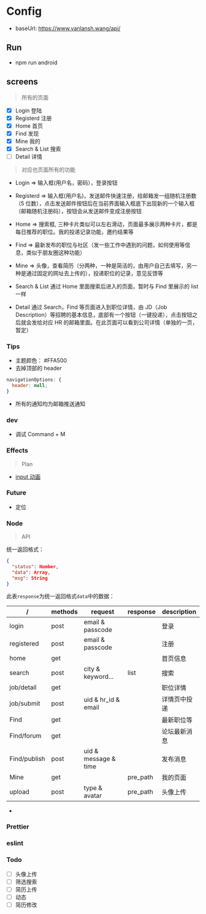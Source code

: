 # Config

- baseUrl: <https://www.vanlansh.wang/api/>

## Run

- npm run android

## screens

> 所有的页面

- [x] Login 登陆
- [x] Registerd 注册
- [x] Home 首页
- [x] Find 发现
- [x] Mine 我的
- [x] Search & List 搜索
- [ ] Detail 详情

> 对应也页面所有的功能

- Login => 输入框(用户名，密码），登录按钮
- Registerd => 输入框(用户名)，发送邮件快速注册，给邮箱发一组随机注册数（5 位数），点击发送邮件按钮后在当前界面输入框底下出现新的一个输入框（邮箱随机注册码），按钮会从发送邮件变成注册按钮

- Home => 搜索框, 三种卡片类似可以左右滑动，页面最多展示两种卡片，都是每日推荐的职位。我的投递记录功能，邀约结果等
- Find => 最新发布的职位与社区（发一些工作中遇到的问题，如何使用等信息，类似于朋友圈这种功能）
- Mine => 头像，查看简历（分两种，一种是简洁的，由用户自己去填写，另一种是通过固定的网址去上传的），投递职位的记录，意见反馈等

- Search & List 通过 Home 里面搜索后进入的页面，暂时与 Find 里展示的 list 一样
- Detail 通过 Search，Find 等页面进入到职位详情，由 JD（Job Description）等招聘的基本信息，底部有一个按钮（一键投递），点击按钮之后就会发给对应 HR 的邮箱里面。在此页面可以看到公司详情（单独的一页，暂定）

### Tips

- 主题颜色： #FFA500
- 去掉顶部的 header

```javascript
navigationOptions: {
  header: null;
}
```

- 所有的通知均为邮箱推送通知

### dev

- 调试 Command + M

### Effects

> Plan

- [input 动画](https://github.com/halilb/react-native-textinput-effects)

### Future

- 定位

### Node

> API

统一返回格式：

```json
{
  "status": Number,
  "data": Array,
  "msg": String
}
```

此表<code>response</code>为统一返回格式<code>data</code>中的数据：

| /            | methods | request              | response | description  |
| ------------ | ------- | -------------------- | -------- | ------------ |
| login        | post    | email & passcode     |          | 登录         |
| registered   | post    | email & passcode     |          | 注册         |
| home         | get     |                      |          | 首页信息     |
| search       | post    | city & keyword...    | list     | 搜索         |
| job/detail   | get     |                      |          | 职位详情     |
| job/submit   | post    | uid & hr_id & email  |          | 详情页中投递 |
| Find         | get     |                      |          | 最新职位等   |
| Find/forum   | get     |                      |          | 论坛最新消息 |
| Find/publish | post    | uid & message & time |          | 发布消息     |
| Mine         | get     |                      | pre_path | 我的页面     |
| upload       | post    | type & avatar        | pre_path | 头像上传     |

-

### Prettier

### eslint

### Todo

- [ ] 头像上传
- [ ] 筛选搜索
- [ ] 简历上传
- [ ] 动态
- [ ] 简历修改
